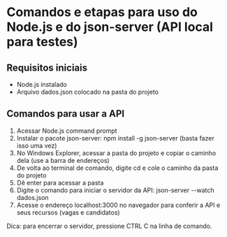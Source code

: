 # Comandos e etapas para uso do Node.js e do json-server (API local para testes)

## Requisitos iniciais
-   Node.js instalado
-   Arquivo dados.json colocado na pasta do projeto

## Comandos para usar a API
1.  Acessar Node.js command prompt
2.  Instalar o pacote json-server: npm install -g json-server (basta fazer isso uma vez)
3.  No Windows Explorer, acessar a pasta do projeto e copiar o caminho dela (use a barra de endereços)
4.  De volta ao terminal de comando, digite cd e cole o caminho da pasta do projeto
5.  Dê enter para acessar a pasta
6.  Digite o comando para iniciar o servidor da API: json-server --watch dados.json
7.  Acesse o endereço localhost:3000 no navegador para conferir a API e seus recursos (vagas e candidatos)

Dica: para encerrar o servidor, pressione CTRL C na linha de comando.